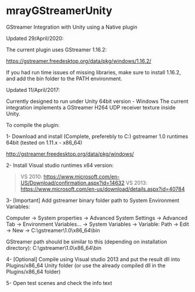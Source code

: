 # mrayGStreamerUnity
GStreamer Integration with Unity using a Native plugin 

Updated 29/April/2020:

The current plugin uses GStreamer 1.16.2:

https://gstreamer.freedesktop.org/data/pkg/windows/1.16.2/

If you had run time issues of missing libraries, make sure to install 1.16.2, and add the bin folder to the PATH environment.

Updated 11/April/2017:

Currently designed to run under Unity 64bit version - Windows
The current integration implements a GStreamer H264 UDP receiver texture inside Unity. 

To compile the plugin:

1- Download and install (Complete, preferebly to C:\) gstreamer 1.0 runtimes 64bit (tested on 1.11.x - x86_64)

http://gstreamer.freedesktop.org/data/pkg/windows/

2- Install Visual studio runtimes x64 version:
> VS 2010:
https://www.microsoft.com/en-US/Download/confirmation.aspx?id=14632
> VS 2013:
https://www.microsoft.com/en-us/download/details.aspx?id=40784


3- [Important] Add gstreamer binary folder path to System Environment Variables:

Computer -> System properties -> Advanced System Settings -> Advanced Tab -> Environment Variables... -> System Variables -> Variable: Path -> Edit -> New -> C:\gstreamer\1.0\x86_64\bin


GStreamer path should be similar to this (depending on installation directory):
C:\gstreamer\1.0\x86_64\bin

4- [Optional] Compile using Visual studio 2013 and put the result dll into Plugins/x86_64 Unity folder (or use the already compiled dll in the Plugins/x86_64 folder)

5- Open test scenes and check the info text 
